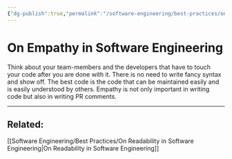 ```yaml
---
{"dg-publish":true,"permalink":"/software-engineering/best-practices/on-empathy-in-software-engineering/","tags":["code/best_practices"],"created":"2023-07-28T07:53:10.473-05:00","updated":"2023-09-05T14:36:25.264-05:00"}
---
```


# On Empathy in Software Engineering

Think about your team-members and the developers that have to touch your code after you are done with it. There is no need to write fancy syntax and show off. The best code is the code that can be maintained easily and is easily understood by others.
Empathy is not only important in writing code but also in writing PR comments.

---
## Related:
[[Software Engineering/Best Practices/On Readability in Software Engineering\|On Readability in Software Engineering]]